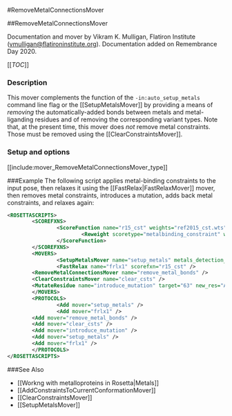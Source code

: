 #RemoveMetalConnectionsMover

##RemoveMetalConnectionsMover

Documentation and mover by Vikram K. Mulligan, Flatiron Institute (vmulligan@flatironinstitute.org).  Documentation added on Remembrance Day 2020. 

[[_TOC_]]

### Description
This mover complements the function of the `-in:auto_setup_metals` command line flag or the [[SetupMetalsMover]] by providing a means of _removing_ the automatically-added bonds between metals and metal-liganding residues and of removing the corresponding variant types.  Note that, at the present time, this mover does _not_ remove metal constraints.  Those must be removed using the [[ClearConstraintsMover]]. 

### Setup and options
[[include:mover_RemoveMetalConnectionsMover_type]]

###Example
The following script applies metal-binding constraints to the input pose, then relaxes it using the [[FastRelax|FastRelaxMover]] mover, then removes metal constraints, introduces a mutation, adds back metal constraints, and relaxes again:

```xml
<ROSETTASCRIPTS>
        <SCOREFXNS>
                <ScoreFunction name="r15_cst" weights="ref2015_cst.wts" >
                        <Reweight scoretype="metalbinding_constraint" weight="1.0" />
                </ScoreFunction>
        </SCOREFXNS>
        <MOVERS>
                <SetupMetalsMover name="setup_metals" metals_detection_LJ_multiplier="1.0" />
                <FastRelax name="frlx1" scorefxn="r15_cst" />
		<RemoveMetalConnectionsMover name="remove_metal_bonds" />
		<ClearConstraintsMover name="clear_csts" />
		<MutateResidue name="introduce_mutation" target="63" new_res="ALA" /> #We suppose that residue 63 was a metal-binding residue. 
        </MOVERS>
        <PROTOCOLS>
                <Add mover="setup_metals" />
                <Add mover="frlx1" />
		<Add mover="remove_metal_bonds" />
		<Add mover="clear_csts" />
		<Add mover="introduce_mutation" />
		<Add mover="setup_metals" />
		<Add mover="frlx1" />
        </PROTOCOLS>
</ROSETTASCRIPTS>

```

###See Also
* [[Workng with metalloproteins in Rosetta|Metals]]
* [[AddConstraintsToCurrentConformationMover]]
* [[ClearConstraintsMover]]
* [[SetupMetalsMover]]
